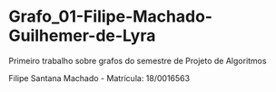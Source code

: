 # Grafo_01-Filipe-Machado-Guilhemer-de-Lyra
Primeiro trabalho sobre grafos do semestre de Projeto de Algoritmos

Filipe Santana Machado - Matrícula: 18/0016563
